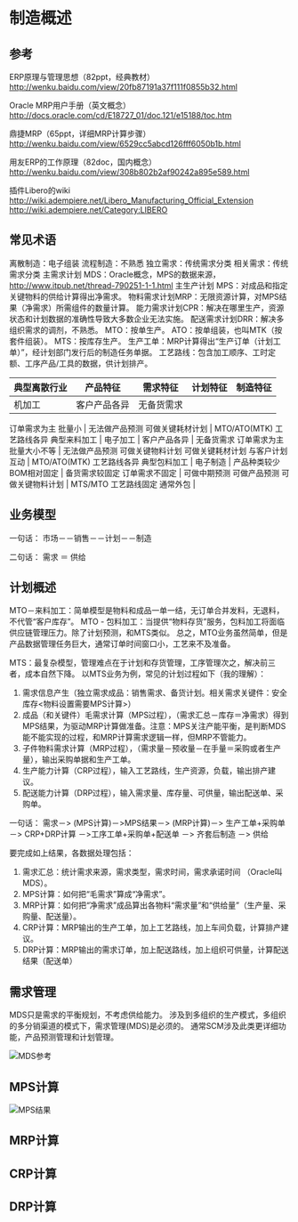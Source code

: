 制造概述
===

参考
---

ERP原理与管理思想（82ppt，经典教材）
http://wenku.baidu.com/view/20fb87191a37f111f0855b32.html

Oracle MRP用户手册（英文概念）
http://docs.oracle.com/cd/E18727_01/doc.121/e15188/toc.htm

鼎捷MRP（65ppt，详细MRP计算步骤）
http://wenku.baidu.com/view/6529cc5abcd126fff6050b1b.html

用友ERP的工作原理（82doc，国内概念）
http://wenku.baidu.com/view/308b802b2af90242a895e589.html

插件Libero的wiki
http://wiki.adempiere.net/Libero_Manufacturing_Official_Extension
http://wiki.adempiere.net/Category:LIBERO

常见术语
---

离散制造：电子组装
流程制造：不熟悉
独立需求：传统需求分类
相关需求：传统需求分类
主需求计划 MDS：Oracle概念，MPS的数据来源，http://www.itpub.net/thread-790251-1-1.html
主生产计划 MPS：对成品和指定关键物料的供给计算得出净需求。
物料需求计划MRP：无限资源计算，对MPS结果（净需求）所需组件的数量计算。
能力需求计划CPR：解决在哪里生产，资源状态和计划数据的准确性导致大多数企业无法实施。
配送需求计划DRR：解决多组织需求的调剂，不熟悉。
MTO：按单生产。
ATO：按单组装，也叫MTK（按套件组装）。
MTS：按库存生产。
生产工单：MRP计算得出“生产订单（计划工单）”，经计划部门发行后的制造任务单据。
工艺路线：包含加工顺序、工时定额、工序产品/工具的数据，供计划排产。


典型离散行业 | 产品特征 | 需求特征 | 计划特征 | 制造特征 | 
---|---|---|---|---|
机加工 | 客户产品各异 | 无备货需求
订单需求为主
批量小 | 无法做产品预测
可做关键耗材计划
 | MTO/ATO(MTK)
工艺路线各异
典型来料加工 | 
电子加工 | 客户产品各异 | 无备货需求
订单需求为主
批量大小不等 | 无法做产品预测
可做关键物料计划
可做关键耗材计划
与客户计划互动 | MTO/ATO(MTK)
工艺路线各异
典型包料加工 | 
电子制造 | 产品种类较少
BOM相对固定 | 备货需求较固定
订单需求不固定 | 可做中期预测
可做产品预测
可做关键物料计划 | MTS/MTO
工艺路线固定
通常外包 | 

业务模型
---

一句话：
市场－－销售－－计划－－制造

二句话：
需求 ＝ 供给

计划概述
---

MTO－来料加工：简单模型是物料和成品一单一结，无订单合并发料，无退料，不代管“客户库存”。
MTO - 包料加工：当提供“物料存货”服务，包料加工将面临供应链管理压力。除了计划预测，和MTS类似。
总之，MTO业务虽然简单，但是产品数据管理任务巨大，通常订单时间窗口小，工艺来不及准备。

MTS：最复杂模型，管理难点在于计划和存货管理，工序管理次之，解决前三者，成本自然下降。
以MTS业务为例，常见的计划过程如下（我的理解）：
1. 需求信息产生（独立需求成品：销售需求、备货计划。相关需求关键件：安全库存<物料设置需要MPS计算>）
2. 成品（和关键件）毛需求计算（MPS过程），（需求汇总－库存＝净需求）得到MPS结果，为驱动MRP计算做准备。注意：MPS关注产能平衡，是判断MDS能不能实现的过程，和MRP计算需求逻辑一样，但MRP不管能力。
3. 子件物料需求计算（MRP过程），（需求量－预收量－在手量＝采购或者生产量），输出采购单据和生产工单。
4. 生产能力计算（CRP过程），输入工艺路线，生产资源，负载，输出排产建议。
5. 配送能力计算（DRP过程），输入需求量、库存量、可供量，输出配送单、采购单。

一句话：
需求－> (MPS计算)－>MPS结果－> (MRP计算)－> 生产工单+采购单－> CRP+DRP计算 －>工序工单+采购单+配送单 －> 齐套后制造 －> 供给

要完成如上结果，各数据处理包括：
1. 需求汇总：统计需求来源，需求类型，需求时间，需求承诺时间 （Oracle叫MDS）。
2. MPS计算：如何把“毛需求”算成“净需求”。
3. MRP计算：如何把“净需求”成品算出各物料“需求量”和“供给量”（生产量、采购量、配送量）。
4. CRP计算：MRP输出的生产工单，加上工艺路线，加上车间负载，计算排产建议。
5. DRP计算：MRP输出的需求订单，加上配送路线，加上组织可供量，计算配送结果（配送单）

需求管理
---

MDS只是需求的平衡规划，不考虑供给能力。
涉及到多组织的生产模式，多组织的多分销渠道的模式下，需求管理(MDS)是必须的。
通常SCM涉及此类更详细功能，产品预测管理和计划管理。

![MDS参考](https://static.oschina.net/uploads/space/2016/1010/203316_rxbB_2720480.png)

MPS计算
---

![MPS结果](https://static.oschina.net/uploads/space/2016/1010/191706_wmrQ_2720480.png)

MRP计算
---

CRP计算
---

DRP计算
---

